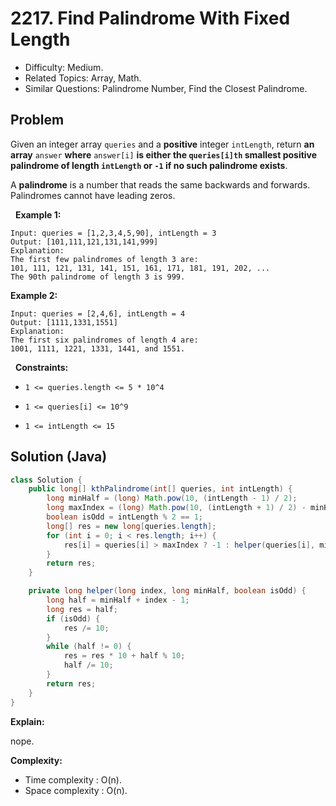 # 2217. Find Palindrome With Fixed Length

- Difficulty: Medium.
- Related Topics: Array, Math.
- Similar Questions: Palindrome Number, Find the Closest Palindrome.

## Problem

Given an integer array ```queries``` and a **positive** integer ```intLength```, return **an array** ```answer``` **where** ```answer[i]``` **is either the **```queries[i]th``` **smallest **positive palindrome** of length** ```intLength``` **or** ```-1```** if no such palindrome exists**.

A **palindrome** is a number that reads the same backwards and forwards. Palindromes cannot have leading zeros.

 
**Example 1:**

```
Input: queries = [1,2,3,4,5,90], intLength = 3
Output: [101,111,121,131,141,999]
Explanation:
The first few palindromes of length 3 are:
101, 111, 121, 131, 141, 151, 161, 171, 181, 191, 202, ...
The 90th palindrome of length 3 is 999.
```

**Example 2:**

```
Input: queries = [2,4,6], intLength = 4
Output: [1111,1331,1551]
Explanation:
The first six palindromes of length 4 are:
1001, 1111, 1221, 1331, 1441, and 1551.
```

 
**Constraints:**


	
- ```1 <= queries.length <= 5 * 10^4```
	
- ```1 <= queries[i] <= 10^9```
	
- ```1 <= intLength <= 15```



## Solution (Java)

```java
class Solution {
    public long[] kthPalindrome(int[] queries, int intLength) {
        long minHalf = (long) Math.pow(10, (intLength - 1) / 2);
        long maxIndex = (long) Math.pow(10, (intLength + 1) / 2) - minHalf;
        boolean isOdd = intLength % 2 == 1;
        long[] res = new long[queries.length];
        for (int i = 0; i < res.length; i++) {
            res[i] = queries[i] > maxIndex ? -1 : helper(queries[i], minHalf, isOdd);
        }
        return res;
    }

    private long helper(long index, long minHalf, boolean isOdd) {
        long half = minHalf + index - 1;
        long res = half;
        if (isOdd) {
            res /= 10;
        }
        while (half != 0) {
            res = res * 10 + half % 10;
            half /= 10;
        }
        return res;
    }
}
```

**Explain:**

nope.

**Complexity:**

* Time complexity : O(n).
* Space complexity : O(n).
